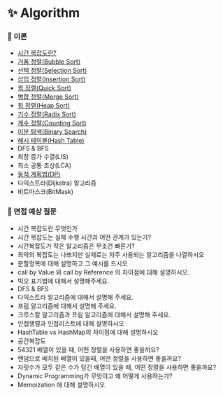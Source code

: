 # :sparkles: Algorithm

### 📌 이론

- [시간 복잡도란?](https://github.com/SeoYeonBae/CS_study/blob/main/Algoritm/%EC%8B%9C%EA%B0%84%20%EB%B3%B5%EC%9E%A1%EB%8F%84.md)
- [거품 정렬(Bubble Sort)](<https://github.com/SeoYeonBae/CS_study/blob/main/Algoritm/%EA%B1%B0%ED%92%88%20%EC%A0%95%EB%A0%AC(Bubble%20Sort).md>)
- [선택 정렬(Selection Sort)](<https://github.com/SeoYeonBae/CS_study/blob/main/Algoritm/%EC%84%A0%ED%83%9D%20%EC%A0%95%EB%A0%AC(Selection%20Sort).md>)
- [삽입 정렬(Insertion Sort)](<https://github.com/SeoYeonBae/CS_study/blob/main/Algoritm/%EC%82%BD%EC%9E%85%20%EC%A0%95%EB%A0%AC(Insertion%20Sort).md>)
- [퀵 정렬(Quick Sort)](<https://github.com/SeoYeonBae/CS_study/blob/main/Algoritm/퀵%20정렬(Quick%20Sort).md>)
- [병합 정렬(Merge Sort)](<https://github.com/SeoYeonBae/CS_study/blob/main/Algoritm/%EB%B3%91%ED%95%A9%20%EC%A0%95%EB%A0%AC(Merge%20Sort).md>)
- [힙 정렬(Heap Sort)](<https://github.com/SeoYeonBae/CS_study/blob/main/Algoritm/%ED%9E%99%20%EC%A0%95%EB%A0%AC(Heap%20Sort).md>)
- [기수 정렬(Radix Sort)](<https://github.com/SeoYeonBae/CS_study/blob/main/Algoritm/%EA%B8%B0%EC%88%98%20%EC%A0%95%EB%A0%AC(Radix%20Sort).md>)
- [계수 정렬(Counting Sort)](<https://github.com/SeoYeonBae/CS_study/blob/main/Algoritm/%EA%B3%84%EC%88%98%20%EC%A0%95%EB%A0%AC(Counting%20Sort).md>)
- [이분 탐색(Binary Search)](https://github.com/SeoYeonBae/CS_study/blob/main/Algoritm/%EC%9D%B4%EB%B6%84%20%ED%83%90%EC%83%89(Binary%20Search).md)
- [해시 테이블(Hash Table)](https://github.com/SeoYeonBae/CS_study/blob/main/Algoritm/%ED%95%B4%EC%8B%9C%20%ED%85%8C%EC%9D%B4%EB%B8%94(Hash%20Table).md)
- DFS & BFS
- 최장 증가 수열(LIS)
- 최소 공통 조상(LCA)
- [동적 계획법(DP)](https://github.com/SeoYeonBae/CS_study/blob/main/Algoritm/%EB%8F%99%EC%A0%81%20%EA%B3%84%ED%9A%8D%EB%B2%95(DP).md)
- 다익스트라(Dijkstra) 알고리즘
- 비트마스크(BitMask)

### 📌 면접 예상 질문

- 시간 복잡도란 무엇인가
- 시간 복잡도는 실제 수행 시간과 어떤 관계가 있는가?
- 시간복잡도가 작은 알고리즘은 무조건 빠른가?
- 최악의 복잡도는 나쁘지만 실제로는 자주 사용되는 알고리즘을 나열하시오
- 분할정복에 대해 설명하고 그 예시를 드시오
- call by Value 와 call by Reference 의 차이점에 대해 설명하시오.
- 빅오 표기법에 대해서 설명해주세요.
- DFS & BFS
- 다익스트라 알고리즘에 대해서 설명해 주세요.
- 프림 알고리즘에 대해서 설명해 주세요.
- 크루스칼 알고리즘과 프림 알고리즘에 대해서 설명해 주세요.
- 인접행렬과 인접리스트에 대해 설명하시오
- HashTable vs HashMap의 차이점에 대해 설명하시오
- 공간복잡도
- 54321 배열이 있을 때, 어떤 정렬을 사용하면 좋을까요?
- 랜덤으로 배치된 배열이 있을때, 어떤 정렬을 사용하면 좋을까요?
- 자릿수가 모두 같은 수가 담긴 배열이 있을 때, 어떤 정렬을 사용하면 좋을까요?
- Dynamic Programming가 무엇이고 왜 어떻게 사용하는가?
- Memoization 에 대해 설명하시오
